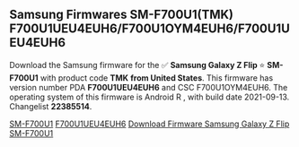 <h2>Samsung Firmwares SM-F700U1(TMK) F700U1UEU4EUH6/F700U1OYM4EUH6/F700U1UEU4EUH6</h2>
Download the Samsung firmware for the ✅ <strong>Samsung Galaxy Z Flip </strong> ⭐ <strong>SM-F700U1</strong> with product code <strong>TMK</strong> <strong> from United States</strong>. This firmware has version number PDA <strong>F700U1UEU4EUH6</strong> and CSC F700U1OYM4EUH6. The operating system of this firmware is Android R , with build date 2021-09-13. Changelist <strong>22385514</strong>.


[SM-F700U1](https://samfirm.shop/samsung/model/SM-F700U1)
[F700U1UEU4EUH6](https://samfirm.shop/samsung/pda/F700U1UEU4EUH6)
[Download Firmware Samsung Galaxy Z Flip SM-F700U1](https://samfirm.shop/samsung/firmware/455404)
